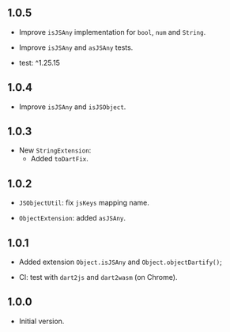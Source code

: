 ## 1.0.5

- Improve `isJSAny` implementation for `bool`, `num` and `String`.
- Improve `isJSAny` and `asJSAny` tests.

- test: ^1.25.15

## 1.0.4

- Improve `isJSAny` and `isJSObject`.

## 1.0.3

- New `StringExtension`:
  - Added `toDartFix`.

## 1.0.2

- `JSObjectUtil`: fix `jsKeys` mapping name.

- `ObjectExtension`: added `asJSAny`.

## 1.0.1

- Added extension `Object.isJSAny` and `Object.objectDartify()`;

- CI: test with `dart2js` and `dart2wasm` (on Chrome).

## 1.0.0

- Initial version.
